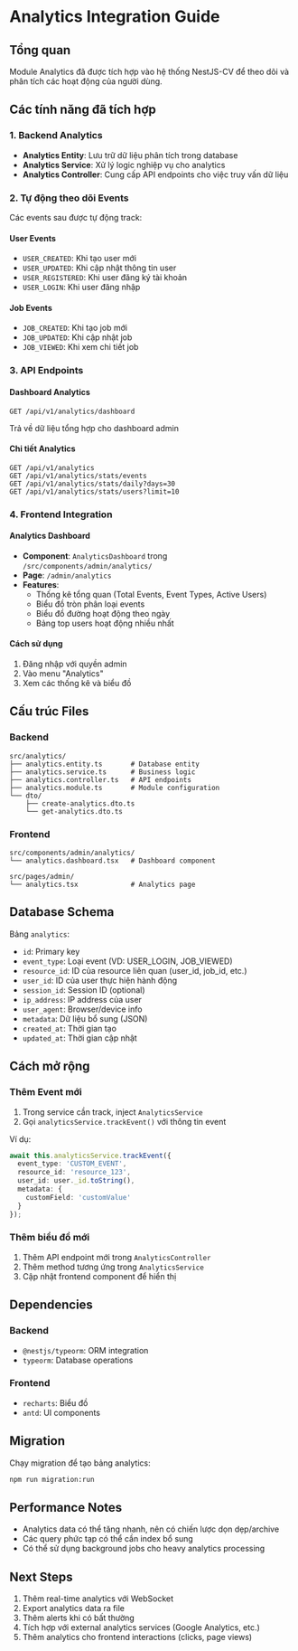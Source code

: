 # Analytics Integration Guide

## Tổng quan
Module Analytics đã được tích hợp vào hệ thống NestJS-CV để theo dõi và phân tích các hoạt động của người dùng.

## Các tính năng đã tích hợp

### 1. Backend Analytics
- **Analytics Entity**: Lưu trữ dữ liệu phân tích trong database
- **Analytics Service**: Xử lý logic nghiệp vụ cho analytics
- **Analytics Controller**: Cung cấp API endpoints cho việc truy vấn dữ liệu

### 2. Tự động theo dõi Events
Các events sau được tự động track:

#### User Events
- `USER_CREATED`: Khi tạo user mới
- `USER_UPDATED`: Khi cập nhật thông tin user  
- `USER_REGISTERED`: Khi user đăng ký tài khoản
- `USER_LOGIN`: Khi user đăng nhập

#### Job Events
- `JOB_CREATED`: Khi tạo job mới
- `JOB_UPDATED`: Khi cập nhật job
- `JOB_VIEWED`: Khi xem chi tiết job

### 3. API Endpoints

#### Dashboard Analytics
```
GET /api/v1/analytics/dashboard
```
Trả về dữ liệu tổng hợp cho dashboard admin

#### Chi tiết Analytics
```
GET /api/v1/analytics
GET /api/v1/analytics/stats/events
GET /api/v1/analytics/stats/daily?days=30
GET /api/v1/analytics/stats/users?limit=10
```

### 4. Frontend Integration

#### Analytics Dashboard
- **Component**: `AnalyticsDashboard` trong `/src/components/admin/analytics/`
- **Page**: `/admin/analytics`
- **Features**:
  - Thống kê tổng quan (Total Events, Event Types, Active Users)
  - Biểu đồ tròn phân loại events
  - Biểu đồ đường hoạt động theo ngày
  - Bảng top users hoạt động nhiều nhất

#### Cách sử dụng
1. Đăng nhập với quyền admin
2. Vào menu "Analytics" 
3. Xem các thống kê và biểu đồ

## Cấu trúc Files

### Backend
```
src/analytics/
├── analytics.entity.ts       # Database entity
├── analytics.service.ts      # Business logic  
├── analytics.controller.ts   # API endpoints
├── analytics.module.ts       # Module configuration
└── dto/
    ├── create-analytics.dto.ts
    └── get-analytics.dto.ts
```

### Frontend
```
src/components/admin/analytics/
└── analytics.dashboard.tsx   # Dashboard component

src/pages/admin/
└── analytics.tsx             # Analytics page
```

## Database Schema

Bảng `analytics`:
- `id`: Primary key
- `event_type`: Loại event (VD: USER_LOGIN, JOB_VIEWED)
- `resource_id`: ID của resource liên quan (user_id, job_id, etc.)
- `user_id`: ID của user thực hiện hành động
- `session_id`: Session ID (optional)
- `ip_address`: IP address của user
- `user_agent`: Browser/device info
- `metadata`: Dữ liệu bổ sung (JSON)
- `created_at`: Thời gian tạo
- `updated_at`: Thời gian cập nhật

## Cách mở rộng

### Thêm Event mới
1. Trong service cần track, inject `AnalyticsService`
2. Gọi `analyticsService.trackEvent()` với thông tin event

Ví dụ:
```typescript
await this.analyticsService.trackEvent({
  event_type: 'CUSTOM_EVENT',
  resource_id: 'resource_123',
  user_id: user._id.toString(),
  metadata: {
    customField: 'customValue'
  }
});
```

### Thêm biểu đồ mới
1. Thêm API endpoint mới trong `AnalyticsController`
2. Thêm method tương ứng trong `AnalyticsService`
3. Cập nhật frontend component để hiển thị

## Dependencies

### Backend
- `@nestjs/typeorm`: ORM integration
- `typeorm`: Database operations

### Frontend
- `recharts`: Biểu đồ
- `antd`: UI components

## Migration

Chạy migration để tạo bảng analytics:
```bash
npm run migration:run
```

## Performance Notes

- Analytics data có thể tăng nhanh, nên có chiến lược dọn dẹp/archive
- Các query phức tạp có thể cần index bổ sung
- Có thể sử dụng background jobs cho heavy analytics processing

## Next Steps

1. Thêm real-time analytics với WebSocket
2. Export analytics data ra file
3. Thêm alerts khi có bất thường
4. Tích hợp với external analytics services (Google Analytics, etc.)
5. Thêm analytics cho frontend interactions (clicks, page views)
